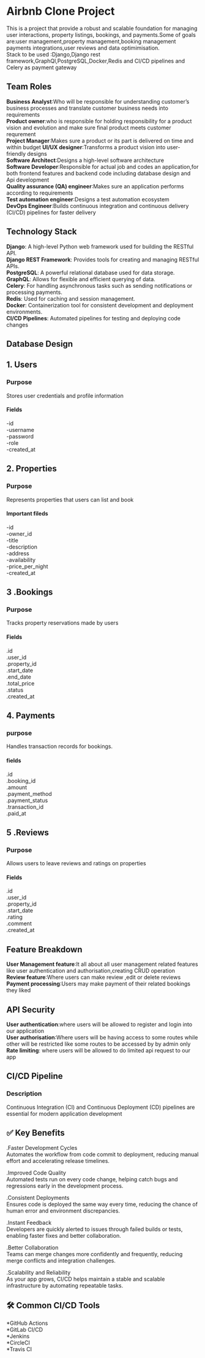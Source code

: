 # Airbnb Clone Project  
This  is a project that provide a robust and scalable foundation for managing user interactions, property listings, bookings, and payments.Some of goals are:user management,property management,booking management payments integrations,user reviews and data optimimisation.  
Stack to be used :Django,Django rest framework,GraphQl,PostgreSQL,Docker,Redis and CI/CD pipelines and Celery as payment gateway  

## Team Roles  
**Business Analyst**:Who will be responsible for understanding customer’s business processes and translate customer business needs into requirements  
**Product owner**:who is responsible for holding responsibility for a product vision and evolution and make sure final product meets customer requrement  
**Project Manager**:Makes sure a product or its part is delivered on time and within budget
**UI/UX designer**:Transforms a product vision into user-friendly designs  
**Software Architect**:Designs a high-level software architecture  
**Software Developer**:Responsible for actual job and codes an application,for both frontend features and backend code including database design and Api development  
**Quality assurance (QA) engineer**:Makes sure an application performs according to requirements   
**Test automation engineer**:Designs a test automation ecosystem  
**DevOps Engineer**:Builds continuous integration and continuous delivery (CI/CD) pipelines for faster delivery  

## Technology Stack  
**Django**: A high-level Python web framework used for building the RESTful API.  
**Django REST Framework**: Provides tools for creating and managing RESTful APIs.  
**PostgreSQL**: A powerful relational database used for data storage.  
**GraphQL**: Allows for flexible and efficient querying of data.  
**Celery**: For handling asynchronous tasks such as sending notifications or processing payments.  
**Redis**: Used for caching and session management.  
**Docker**: Containerization tool for consistent development and deployment environments.  
**CI/CD Pipelines**: Automated pipelines for testing and deploying code changes  

## Database Design  
## 1. Users  
### Purpose  
Stores user credentials and profile information  
#### Fields  
-id  
-username  
-password  
-role    
-created_at 

## 2. Properties    
### Purpose  
Represents properties that users can list and book  
#### Important fileds  
-id  
-owner_id  
-title  
-description  
-address  
-availability  
-price_per_night  
-created_at  

## 3 .Bookings  
### Purpose  
Tracks property reservations made by users  
#### Fields  
.id  
.user_id  
.property_id  
.start_date  
.end_date  
.total_price  
.status  
.created_at  

## 4. Payments  
### purpose  
Handles transaction records for bookings.  
#### fields  
.id  
.booking_id  
.amount  
.payment_method  
.payment_status  
.transaction_id  
.paid_at    
## 5 .Reviews    
### Purpose    
Allows users to leave reviews and ratings on properties  
#### Fields  
.id  
.user_id  
.property_id  
.start_date  
.rating   
.comment  
.created_at

## Feature Breakdown  
**User Management feature**:It all about all user management related features like user authentication and authorisation,creating CRUD operation  
**Review feature**:Where users can make review ,edit or delete reviews  
**Payment processing**:Users may make payment of their related bookings they liked  

## API Security  
**User authentication**:where users will be allowed to register and login into our application  
**User authorisation**:Where users will be having access to some routes while other will be restricted like some routes to be accessed by by admin only  
**Rate limiting**: where users will be allowed to do limited api request to our app  

## CI/CD Pipeline 
### Description    
Continuous Integration (CI) and Continuous Deployment (CD) pipelines are essential for modern application development    
## ✅ Key Benefits  
.Faster Development Cycles    
Automates the workflow from code commit to deployment, reducing manual effort and accelerating release timelines. 

.Improved Code Quality  
Automated tests run on every code change, helping catch bugs and regressions early in the development process. 

.Consistent Deployments  
Ensures code is deployed the same way every time, reducing the chance of human error and environment discrepancies. 

.Instant Feedback  
Developers are quickly alerted to issues through failed builds or tests, enabling faster fixes and better collaboration.  

.Better Collaboration  
Teams can merge changes more confidently and frequently, reducing merge conflicts and integration challenges.

.Scalability and Reliability  
As your app grows, CI/CD helps maintain a stable and scalable infrastructure by automating repeatable tasks.  

## 🛠️ Common CI/CD Tools  
*GitHub Actions  
*GitLab CI/CD  
*Jenkins  
*CircleCI  
*Travis CI  


